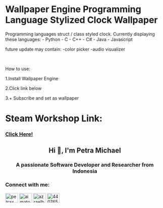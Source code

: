 <h1>Wallpaper Engine Programming Language Stylized Clock Wallpaper</h1>
<p>Programming languages struct / class styled clock. Currently displaying these languages:
- Python
- C
- C++
- C#
- Java
- Javascript

future update may contain:
-color picker
-audio visualizer</p></br>
<p>How to use:</p>
<p>1.Install Wallpaper Engine</p>
<p>2.Click link below</p>
<p>3.+ Subscribe and set as wallpaper</p>
<p></p>
<h1>Steam Workshop Link:</h1>
<h3><a href="https://steamcommunity.com/sharedfiles/filedetails/?id=3238355078">Click Here!</a></h3>

<h2 align="center">Hi 👋, I'm Petra Michael</h2>
<h3 align="center">A passionate Software Developer and Researcher from Indonesia</h3>

<h3 align="left">Connect with me:</h3>
<p align="left">
<a href="https://twitter.com/michaelxpetra" target="blank"><img align="center" src="https://raw.githubusercontent.com/rahuldkjain/github-profile-readme-generator/master/src/images/icons/Social/twitter.svg" alt="petraxmichael" height="30" width="40" /></a>
<a href="https://id.linkedin.com/in/aimatochysia" target="blank"><img align="center" src="https://upload.wikimedia.org/wikipedia/commons/c/ca/LinkedIn_logo_initials.png?20140125013055" alt="aimatochysia" height="30" width="40" /></a>
<a href="https://instagram.com/azraelhael" target="blank"><img align="center" src="https://raw.githubusercontent.com/rahuldkjain/github-profile-readme-generator/master/src/images/icons/Social/instagram.svg" alt="azraelhael" height="30" width="40" /></a>
<a href="https://discordapp.com/users/440765281539850241" target="blank"><img align="center" src="https://raw.githubusercontent.com/rahuldkjain/github-profile-readme-generator/master/src/images/icons/Social/discord.svg" alt="440765281539850241" height="30" width="40" /></a>
</p>
